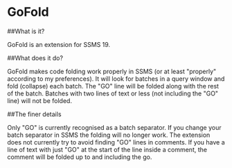 # GoFold

##What is it?

GoFold is an extension for SSMS 19.

##What does it do?

GoFold makes code folding work properly in SSMS (or at least "properly" according to my preferences).
It will look for batches in a query window and fold (collapse) each batch.
The "GO" line will be folded along with the rest of the batch.
Batches with two lines of text or less (not including the "GO" line) will not be folded.

##The finer details

Only "GO" is currently recognised as a batch separator. If you change your batch separator in SSMS the folding will no longer work.
The extension does not currently try to avoid finding "GO" lines in comments. If you have a line of text with just "GO" at the start of the line inside a comment, the comment will be folded up to and including the go.

